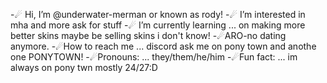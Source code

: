 -☄ Hi, I’m @underwater-merman or known as rody!
-☄ I’m interested in mha and more ask for stuff
-☄ I’m currently learning ... on making more better skins maybe be selling skins i don't know!
-☄ARO-no dating anymore.
 -☄How to reach me ... discord ask me on pony town and anothe one PONYTOWN!
 -☄Pronouns: ... they/them/he/him
 -☄Fun fact: ... im always on pony twn mostly 24/27:D

<!---
underwater-merman/underwater-merman is a ✨ special ✨ repository because its `README.md` (this file) appears on your GitHub profile.
You can click the Preview link to take a look at your changes.
--->
